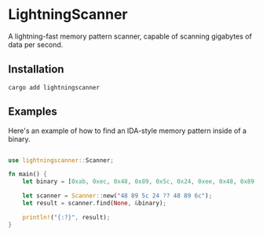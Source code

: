 # LightningScanner

A lightning-fast memory pattern scanner, capable of scanning gigabytes of data per second.

## Installation

```
cargo add lightningscanner
```

## Examples

Here's an example of how to find an IDA-style memory pattern inside of a binary.

```rust

use lightningscanner::Scanner;

fn main() {
    let binary = [0xab, 0xec, 0x48, 0x89, 0x5c, 0x24, 0xee, 0x48, 0x89, 0x6c];

    let scanner = Scanner::new("48 89 5c 24 ?? 48 89 6c");
    let result = scanner.find(None, &binary);

    println!("{:?}", result);
}

```
